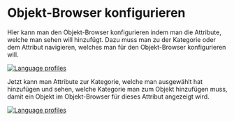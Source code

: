 # Objekt-Browser konfigurieren

Hier kann man den Objekt-Browser konfigurieren indem man die Attribute, welche man sehen will hinzufügt. Dazu muss man zu der Kategorie oder dem Attribut navigieren, welches man für den Objekt-Browser konfigurieren will.

[![Language profiles](../../../assets/images/de/administration/verwaltung/datenansicht/objekt-browser-konfigurieren/1-obk.png)](../../../assets/images/de/administration/verwaltung/datenansicht/objekt-browser-konfigurieren/1-obk.png)

Jetzt kann man Attribute zur Kategorie, welche man ausgewählt hat hinzufügen und sehen, welche Kategorie man zum Objekt hinzufügen muss, damit ein Objekt im Objekt-Browser für dieses Attribut angezeigt wird.

[![Language profiles](../../../assets/images/de/administration/verwaltung/datenansicht/objekt-browser-konfigurieren/2-obk.png)](../../../assets/images/de/administration/verwaltung/datenansicht/objekt-browser-konfigurieren/2-obk.png)

